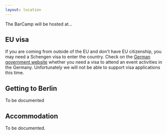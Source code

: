 ```yaml
---
layout: location
---
```


The BarCamp will be hosted at…

## EU visa

If you are coming from outside of the EU and don't have EU citizenship, you
may need a Schengen visa to enter the country. Check on the [German government
website](https://www.auswaertiges-amt.de/en/visa-service/visabestimmungen-node) whether you need a visa to attend an event activities in the Germany.
Unfortunately we will not be able to support visa applications this time.

## Getting to Berlin

To be documented

## Accommodation

To be documented.
